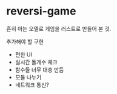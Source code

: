 # reversi-game

흔히 아는 오델로 게임을 러스트로 만들어 본 것.

추가해야 할 구현
- 편한 UI
- 실시간 돌개수 체크
- 함수들 너무 대충 만듬
- 모듈 나누기
- 네트워크 통신?
